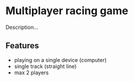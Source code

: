 # Multiplayer racing game

Description...

## Features
- playing on a single device (computer)
- single track (straight line)
- max 2 players